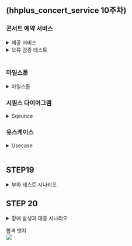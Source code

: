 ## (hhplus_concert_service 10주차)
### 콘서트 예약 서비스
<details>
<summary>제공 서비스</summary>
  <li>1.예약 가능 콘서트 조회</li>
  <li>2.콘서트 날짜 및 좌석 조회</li>
  <li>3.콘서트 예약</li>
  <li>4.포인트 조회/충전/사용</li>
  <li>결제</li>
</details>

<details>
<summary>오류 검증 테스트</summary>
  <ul>
    <li>콘서트 조회</li>
      <ul>
        <li>1. 예약 가능 콘서트가 아닌 경우</li>
      </ul>
  </ul>

  <ul>
    <li>콘서트 예약</li>
    <ul>
      <li>1.이미 예약된 좌석일 경우</li>
      <li>2.예약 후 5분 내 결제를 완료하지 않은 경우</li>
    </ul>
  </ul>
  
  <ul>
    <li>포인트 조회/충전/사용</li>
      <ul>
        <li>1.충전 포인트가 0보다 작은경우</li>
      </ul>
  </ul>

  <ul>
    <li>결제</li>
      <ul>
        <li>1.포인트가 부족할 경우</li>
        <li>2.토큰이 없는 경우</li>
      </ul>
  </ul>
</details>

<br>

### 마일스톤
<details>
  <summary>마일스톤</summary>
  <li>
    <img width="1029" alt="마일스톤" src="https://github.com/user-attachments/assets/3f7307e9-0d13-4f24-a364-2af9366696de">

 </li>
</details>

### 시퀀스 다이어그램
<details>
  <summary>Sqeunce</summary>
  <li><img width="521" alt="유스케이스 예시" src="https://github.com/user-attachments/assets/12258fb1-8da2-45b8-afbb-78de93634a0f">
</li>
</details>

### 유스케이스
<details>
  <summary>Usecase</summary>
  <li><img width="500" alt="유스케이스 다이어그램" src="https://github.com/user-attachments/assets/eaea2ac8-4eed-4792-b50e-73162d165d52"></li>
</details>

<br>

## STEP19
<details>
  <summary>부하 테스트 시나리오</summary>

## 부하 테스트 환경

### 사양
CPU: M2 Pro <br>
Ram: 16Gb <br>
ssd: 512Gb <br>
Tool: K6  <br><br>

## 1. 좌석 선택 및 예약 

### 선정이유
콘서트 예매에 있어 가장 중요한 부분이고 트래픽이 가장 많이 몰리는 부분이라 생각했습니다. <br>
이 시점에서 서버가 얼마나 많은 동시 접속을 처리할 수 있는지 테스트해야합니다. <br>
그렇기에 부하테스트를 진행하였습니다. <br><br>

### 목표 TPS  
min: 500TPS <br> 
max: 1000TPS  <br><br>

### Load Test (부하 테스트)
Vus: 500 (초당 가상 유저수) <br>
Duration: 60s <br>

```
import http from 'k6/http';
import { sleep } from 'k6';

export let options = {
    vus: 500, // 가상 사용자 수
    duration: '60s', // 테스트 지속 시간
};

function generateUserId() {
    return 'user_' + Math.floor(Math.random() * 100000);
}

function generateItemId() {
    return Math.floor(Math.random() * 100) + 1; // 무작위 itemId 생성 (1-100)
}

function generateSeatId() {
    return Math.floor(Math.random() * 50) + 1; // 무작위 seatId 생성 (1-50)
}

function generateTotalPrice() {
    return Math.floor(Math.random() * 1000) + 100; // 무작위 totalPrice 생성 (100-1100)
}

export default function () {

    const url = 'http://localhost:8080/reservation';

    // 무작위 데이터 생성
    const payload = JSON.stringify({
        userId: generateUserId(),
        concertId: 1,
        itemId: generateItemId(),
        seatId: generateSeatId(),
        totalPrice: generateTotalPrice(),
        status: 'N', // 예약 상태
    });

    // 요청 헤더 설정
    const params = {
        headers: {
            'Content-Type': 'application/json',
        },
    };

    // POST 요청 보내기
    let response = http.post(url, payload, params);

    // 응답 상태 코드와 내용을 검사
    check(response, {
        'is status 200': (r) => r.status === 200,
    });

    sleep(1); // 각 요청 사이의 대기 시간
}
```

<img width="866" alt="스크린샷 2024-08-22 오전 11 29 56" src="https://github.com/user-attachments/assets/897faf17-7080-4e24-89bb-90e0cf52611d"> <br>


<br>

### Soak Test (내구성 테스트)
Vus: 500 <br>
Duration: 10m <br>

```
import http from 'k6/http';
import { sleep } from 'k6';

export let options = {
    vus: 500, // 가상 사용자 수
    duration: '10m', // 테스트 지속 시간
};

function generateUserId() {
    return 'user_' + Math.floor(Math.random() * 100000);
}

function generateItemId() {
    return Math.floor(Math.random() * 100) + 1; // 무작위 itemId 생성 (1-100)
}

function generateSeatId() {
    return Math.floor(Math.random() * 50) + 1; // 무작위 seatId 생성 (1-50)
}

function generateTotalPrice() {
    return Math.floor(Math.random() * 1000) + 100; // 무작위 totalPrice 생성 (100-1100)
}

export default function () {

    const url = 'http://localhost:8080/reservation';

    // 무작위 데이터 생성
    const payload = JSON.stringify({
        userId: generateUserId(),
        concertId: 1,
        itemId: generateItemId(),
        seatId: generateSeatId(),
        totalPrice: generateTotalPrice(),
        status: 'N', // 예약 상태
    });

    // 요청 헤더 설정
    const params = {
        headers: {
            'Content-Type': 'application/json',
        },
    };

    // POST 요청 보내기
    let response = http.post(url, payload, params);

    // 응답 상태 코드와 내용을 검사
    check(response, {
        'is status 200': (r) => r.status === 200,
    });

    sleep(1); // 각 요청 사이의 대기 시간
}
```

<img width="848" alt="스크린샷 2024-08-22 오전 11 51 48" src="https://github.com/user-attachments/assets/f85208c0-3707-4561-acd1-a4dd708e162c">  <br><br>

### Stress Test (스트레스 테스트)
1. 2분 동안 Vus=500 <br>
2. 2분 동안 Vus=750 <br>  
3. 2분 동안 Vus=1000 <br>
4. 2분 동안 종료 <br>

```
import http from 'k6/http';
import { sleep } from 'k6';

export let options = {
    stages: [
        { duration: "2m", target: 500 },
        { duration: "2m", target: 750 },
        { duration: "2m", target: 1000 },
        { duration: "2m", target: 0 }
    ],
};

function generateUserId() {
    return 'user_' + Math.floor(Math.random() * 100000);
}

function generateItemId() {
    return Math.floor(Math.random() * 100) + 1; // 무작위 itemId 생성 (1-100)
}

function generateSeatId() {
    return Math.floor(Math.random() * 50) + 1; // 무작위 seatId 생성 (1-50)
}

function generateTotalPrice() {
    return Math.floor(Math.random() * 1000) + 100; // 무작위 totalPrice 생성 (100-1100)
}

export default function () {

    const url = 'http://localhost:8080/reservation';

    // 무작위 데이터 생성
    const payload = JSON.stringify({
        userId: generateUserId(),
        concertId: 1,
        itemId: generateItemId(),
        seatId: generateSeatId(),
        totalPrice: generateTotalPrice(),
        status: 'N', // 예약 상태
    });

    // 요청 헤더 설정
    const params = {
        headers: {
            'Content-Type': 'application/json',
        },
    };

    // POST 요청 보내기
    let response = http.post(url, payload, params);

    // 응답 상태 코드와 내용을 검사
    check(response, {
        'is status 200': (r) => r.status === 200,
    });

    sleep(1); // 각 요청 사이의 대기 시간
}
```

<img width="830" alt="스크린샷 2024-08-22 오후 12 06 16" src="https://github.com/user-attachments/assets/1bf3d17e-8b6c-4cbb-a9b7-c75f64d6b6b5"> <br><br>

### Peak Load Test (최고 부하 테스트)
1. 2분 동안 500명 유저로 증가 <br>
2. 5분 동안 1500명 유저로 최고 부하 테스트 <br>
3. 2분 동안 다시 500명 유저로 감소 <br>

```
import http from 'k6/http';
import { sleep } from 'k6';

export let options = {
    stages: [
        { duration: "2m", target: 500 },
        { duration: "5m", target: 1500 },
        { duration: "2m", target: 5000 }
    ],
};

function generateUserId() {
    return 'user_' + Math.floor(Math.random() * 100000);
}

function generateItemId() {
    return Math.floor(Math.random() * 100) + 1; // 무작위 itemId 생성 (1-100)
}

function generateSeatId() {
    return Math.floor(Math.random() * 50) + 1; // 무작위 seatId 생성 (1-50)
}

function generateTotalPrice() {
    return Math.floor(Math.random() * 1000) + 100; // 무작위 totalPrice 생성 (100-1100)
}

export default function () {

    const url = 'http://localhost:8080/reservation';

    // 무작위 데이터 생성
    const payload = JSON.stringify({
        userId: generateUserId(),
        concertId: 1,
        itemId: generateItemId(),
        seatId: generateSeatId(),
        totalPrice: generateTotalPrice(),
        status: 'N', // 예약 상태
    });

    // 요청 헤더 설정
    const params = {
        headers: {
            'Content-Type': 'application/json',
        },
    };

    // POST 요청 보내기
    let response = http.post(url, payload, params);

    // 응답 상태 코드와 내용을 검사
    check(response, {
        'is status 200': (r) => r.status === 200,
    });

    sleep(1); // 각 요청 사이의 대기 시간
}
```

<img width="832" alt="스크린샷 2024-08-22 오후 12 18 19" src="https://github.com/user-attachments/assets/b053cbd3-39d2-486f-8c45-0d848c31bc7b"> <br>

<br><br><br>

## 2.토큰 대기열 발급

### 선정이유
새로운 토큰을 생성하고 Redis와 데이터베이스에 동시에 저장하는 기능입니다. <br>
특히 Redis의 'ZSet'에 토큰을 추가하는 작업은 높은 부하를 일으키고, 그로 인해 <br>
대량의 토큰 생성시 성능 저하 문제가 발생할 수 있다 생각했습니다. <br><br>

### 목표 TPS  
min: 500TPS <br> 
max: 1000TPS  <br><br>

### Load Test (부하 테스트)
Vus: 500 (초당 가상 유저수) <br>
Duration: 60s <br>

```
import http from 'k6/http';
import { sleep } from 'k6';

// 환경변수로 설정된 값을 사용합니다
const API_URL = __ENV.API_URL || 'http://localhost:8080/token/add';
const CONCERT_ID = 1;

function generateUserId() {
    return 'user_' + Math.floor(Math.random() * 100000);
}
export const options = {
    vus: 500,
    duration: '60s'
};

export default function () {
    const payload = JSON.stringify({
        userId: generateUserId(),
        concertId: CONCERT_ID
    });

    const headers = { 'Content-Type': 'application/json' };

    let response = http.post(API_URL, payload, { headers: headers });

    sleep(1);
}
```

<img width="865" alt="스크린샷 2024-08-22 오후 1 35 27" src="https://github.com/user-attachments/assets/fd7ea0a7-644e-4dff-80ea-4eff4baf782b"> <br>


<br><br>

### Soak Test (내구성 테스트)
Vus: 500 <br>
Duration: 10m <br>

```
import http from 'k6/http';
import { sleep } from 'k6';

// 환경변수로 설정된 값을 사용합니다
const API_URL = __ENV.API_URL || 'http://localhost:8080/token/add';
const CONCERT_ID = 1;

function generateUserId() {
    return 'user_' + Math.floor(Math.random() * 100000);
}
export const options = {
    vus: 500,
    duration: '10m'
};

export default function () {
    const payload = JSON.stringify({
        userId: generateUserId(),
        concertId: CONCERT_ID
    });

    const headers = { 'Content-Type': 'application/json' };

    let response = http.post(API_URL, payload, { headers: headers });

    sleep(1);
}
```

<img width="853" alt="스크린샷 2024-08-22 오후 1 48 46" src="https://github.com/user-attachments/assets/e904c8b1-8902-409f-96bb-57225fcaaf6e"> <br>

### Stress Test (스트레스 테스트)
1. 2분 동안 Vus=500 <br>
2. 2분 동안 Vus=750 <br>  
3. 2분 동안 Vus=1000 <br>
4. 2분 동안 종료 <br>

```
import http from 'k6/http';
import { sleep } from 'k6';

// 환경변수로 설정된 값을 사용합니다
const API_URL = __ENV.API_URL || 'http://localhost:8080/token/add';
const CONCERT_ID = 1;

function generateUserId() {
    return 'user_' + Math.floor(Math.random() * 100000);
}
export const options = {
    stages: [
        { duration: "2m", target: 500 },
        { duration: "2m", target: 750 },
        { duration: "2m", target: 1000 },
        { duration: "2m", target: 0}
    ],
};

export default function () {
    const payload = JSON.stringify({
        userId: generateUserId(),
        concertId: CONCERT_ID
    });

    const headers = { 'Content-Type': 'application/json' };

    let response = http.post(API_URL, payload, { headers: headers });

    sleep(1);
}
```

<img width="830" alt="스크린샷 2024-08-22 오후 12 06 16" src="https://github.com/user-attachments/assets/1bf3d17e-8b6c-4cbb-a9b7-c75f64d6b6b5"> <br>

<br><br>

### Peak Load Test (최고 부하 테스트)
1. 2분 동안 500명 유저로 증가 <br>
2. 5분 동안 1500명 유저로 최고 부하 테스트 <br>
3. 2분 동안 다시 500명 유저로 감소 <br>
```
import http from 'k6/http';
import { sleep } from 'k6';

// 환경변수로 설정된 값을 사용합니다
const API_URL = __ENV.API_URL || 'http://localhost:8080/token/add';
const CONCERT_ID = 1;

function generateUserId() {
    return 'user_' + Math.floor(Math.random() * 100000);
}
export const options = {
    stages: [
        { duration: "2m", target: 500 },
        { duration: "5m", target: 1500 },
        { duration: "2m", target: 500 }
    ],
};

export default function () {
    const payload = JSON.stringify({
        userId: generateUserId(),
        concertId: CONCERT_ID
    });

    const headers = { 'Content-Type': 'application/json' };

    let response = http.post(API_URL, payload, { headers: headers });

    sleep(1);
}
```

<img width="868" alt="스크린샷 2024-08-22 오후 2 18 56" src="https://github.com/user-attachments/assets/09e8b86f-749a-4b06-ada2-ef7f54117de4"> <br>

<br><br><br>

</details>

## STEP 20
<details>
  <summary>장애 발생과 대응 시나리오</summary>

  ### 1. 장애 감지
  HealthCheck와 같은 모니터링 도구를 통하여 시스템지표, 비지니스 지표, 외부 연동 시스템 지표등 이상 현상을 감지하고 <br>
  이상 현상 감지 시,MSA 구조에 맞게 각 담당자에게 알람 전달을 전달합니다. <br><br>

  ### 2. 장애 분류 및 우선순위 설정
  장애의 종류와 심각도를 파악하고 장애의 영향 범위와 비지니스에 미치는 영향을 기반으로 우선순위를 설정합니다. <br><br>

  ### 3. 초기 대응 및 원인 파악
  임시 조치로 서버 재시작, 트래픽 차단 등의 조치를 취하고, 저장된 Log와 모니터링 데이터를 분석하여 원인을 파악하고 <br>
  문제와 대응과정을 기록합니다. <br><br>
  
  ### 4. 문제 해결
  원인 분석 결과를 토대로 문제를 해결하기 위한 조치를 취하고 TDD를 통한 서비스의 정상 작동 유무를 테스트합니다. <br><br>

  ### 5. 복구 및 서비스 재개
  문제 해결 후 서비스를 정상 상태로 복구 하고, 시스템이 정상적으로 작동하는지 지속적으로 모니터링합니다. <br><br>

  ### 6. 사후 분석 및 개선
  장애 발생 원인과 대응 과정을 분석하는 회의를 진행하고 분석 결과를 토대로 시스템의 취약점을 보완하고 <br>
  예방 조치를 수립합니다. <br><br>

  ### 7. 문서화 및 보고
  위의 모든 과정을 포함한 장애 보고서를 작성하고 관련된 사람들과 필요한 정보를 공유합니다.
</details>

합격 뱃지 <br>
<a href="https://hhpluscertificateofcompletion.oopy.io/">
  <img src="https://static.spartacodingclub.kr/hanghae99/plus/completion/badge_purple.svg" />
</a>


